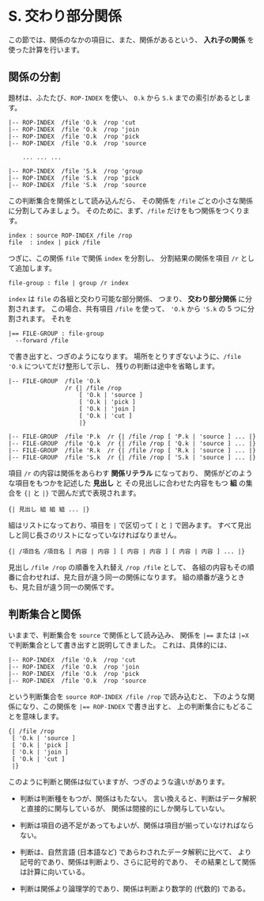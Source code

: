 # S. 交わり部分関係


この節では、関係のなかの項目に、また、関係があるという、
**入れ子の関係** を使った計算を行います。


## 関係の分割

題材は、ふたたび、`ROP-INDEX` を使い、
`O.k` から `S.k` までの索引があるとします。

```text
|-- ROP-INDEX  /file 'O.k  /rop 'cut
|-- ROP-INDEX  /file 'O.k  /rop 'join
|-- ROP-INDEX  /file 'O.k  /rop 'pick
|-- ROP-INDEX  /file 'O.k  /rop 'source

    ... ... ...

|-- ROP-INDEX  /file 'S.k  /rop 'group
|-- ROP-INDEX  /file 'S.k  /rop 'pick
|-- ROP-INDEX  /file 'S.k  /rop 'source
```

この判断集合を関係として読み込んだら、
その関係を `/file` ごとの小さな関係に分割してみましょう。
そのために、まず、`/file` だけをもつ関係をつくります。

```text
index : source ROP-INDEX /file /rop
file  : index | pick /file
```

つぎに、この関係 `file` で関係 `index` を分割し、
分割結果の関係を項目 `/r` として追加します。

```text
file-group : file | group /r index
```

`index` は `file` の各組と交わり可能な部分関係、
つまり、 **交わり部分関係** に分割されます。
この場合、共有項目 `/file` を使って、
`'O.k` から `'S.k` の 5 つに分割されます。
それを

```text
|== FILE-GROUP : file-group
  --forward /file
```

で書き出すと、つぎのようになります。
場所をとりすぎないように、`/file 'O.k` についてだけ整形して示し、
残りの判断は途中を省略します。

```text
|-- FILE-GROUP  /file 'O.k
                /r {| /file /rop
                    [ 'O.k | 'source ]
                    [ 'O.k | 'pick ]
                    [ 'O.k | 'join ]
                    [ 'O.k | 'cut ]
                    |}

|-- FILE-GROUP  /file 'P.k  /r {| /file /rop [ 'P.k | 'source ] ... |}
|-- FILE-GROUP  /file 'Q.k  /r {| /file /rop [ 'Q.k | 'source ] ... |}
|-- FILE-GROUP  /file 'R.k  /r {| /file /rop [ 'R.k | 'source ] ... |}
|-- FILE-GROUP  /file 'S.k  /r {| /file /rop [ 'S.k | 'source ] ... |}
```

項目 `/r` の内容は関係をあらわす **関係リテラル** になっており、
関係がどのような項目をもつかを記述した **見出し** と
その見出しに合わせた内容をもつ **組** の集合を
`{|` と `|}` で囲んだ式で表現されます。

```text
{| 見出し 組 組 組 ... |}
```

組はリストになっており、項目を `|` で区切って `[` と `]` で囲みます。
すべて見出しと同じ長さのリストになっていなければなりません。

```text
{| /項目名 /項目名 [ 内容 | 内容 ] [ 内容 | 内容 ] [ 内容 | 内容 ] ... |}
```

見出し `/file /rop` の順番を入れ替え `/rop /file` として、
各組の内容もその順番に合わせれば、見た目が違う同一の関係になります。
組の順番が違うときも、見た目が違う同一の関係です。


## 判断集合と関係

いままで、判断集合を `source` で関係として読み込み、
関係を `|==` または `|=X` で判断集合として書き出すと説明してきました。
これは、具体的には、

```text
|-- ROP-INDEX  /file 'O.k  /rop 'cut
|-- ROP-INDEX  /file 'O.k  /rop 'join
|-- ROP-INDEX  /file 'O.k  /rop 'pick
|-- ROP-INDEX  /file 'O.k  /rop 'source
```

という判断集合を `source ROP-INDEX /file /rop` で読み込むと、
下のような関係になり、この関係を `|== ROP-INDEX` で書き出すと、
上の判断集合にもどることを意味します。

```text
{| /file /rop
 [ 'O.k | 'source ]
 [ 'O.k | 'pick ]
 [ 'O.k | 'join ]
 [ 'O.k | 'cut ]
 |}
```

このように判断と関係は似ていますが、つぎのような違いがあります。

 - 判断は判断種をもつが、関係はもたない。
   言い換えると、判断はデータ解釈と直接的に関与しているが、
   関係は間接的にしか関与していない。

 - 判断は項目の過不足があってもよいが、関係は項目が揃っていなければならない。

 - 判断は、自然言語 (日本語など) であらわされたデータ解釈に比べて、
   より記号的であり、関係は判断より、さらに記号的であり、
   その結果として関係は計算に向いている。

 - 判断は関係より論理学的であり、関係は判断より数学的 (代数的) である。


[S.k]:   ../S/S.k

